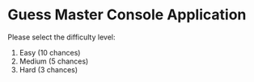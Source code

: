 # Guess Master Console Application


Please select the difficulty level: 
1. Easy (10 chances)
2. Medium (5 chances)
3. Hard (3 chances)


